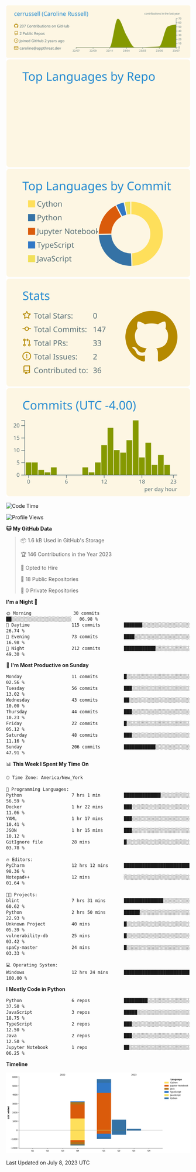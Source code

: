 
[![](https://raw.githubusercontent.com/cerrussell/cerrussell/master/profile-summary-card-output/solarized/0-profile-details.svg)](https://github.com/vn7n24fzkq/github-profile-summary-cards)
[![](https://raw.githubusercontent.com/cerrussell/cerrussell/master/profile-summary-card-output/solarized/1-repos-per-language.svg)](https://github.com/vn7n24fzkq/github-profile-summary-cards) [![](https://raw.githubusercontent.com/cerrussell/cerrussell/master/profile-summary-card-output/solarized/2-most-commit-language.svg)](https://github.com/vn7n24fzkq/github-profile-summary-cards)
[![](https://raw.githubusercontent.com/cerrussell/cerrussell/master/profile-summary-card-output/solarized/3-stats.svg)](https://github.com/vn7n24fzkq/github-profile-summary-cards) [![](https://raw.githubusercontent.com/cerrussell/cerrussell/master/profile-summary-card-output/solarized/4-productive-time.svg)](https://github.com/vn7n24fzkq/github-profile-summary-cards)

<!--START_SECTION:waka-->
![Code Time](http://img.shields.io/badge/Code%20Time-116%20hrs%2044%20mins-blue)

![Profile Views](http://img.shields.io/badge/Profile%20Views-127-blue)

**🐱 My GitHub Data** 

> 📦 1.6 kB Used in GitHub's Storage 
 > 
> 🏆 146 Contributions in the Year 2023
 > 
> 💼 Opted to Hire
 > 
> 📜 18 Public Repositories 
 > 
> 🔑 0 Private Repositories 
 > 
**I'm a Night 🦉** 

```text
🌞 Morning                30 commits          ██░░░░░░░░░░░░░░░░░░░░░░░   06.98 % 
🌆 Daytime                115 commits         ███████░░░░░░░░░░░░░░░░░░   26.74 % 
🌃 Evening                73 commits          ████░░░░░░░░░░░░░░░░░░░░░   16.98 % 
🌙 Night                  212 commits         ████████████░░░░░░░░░░░░░   49.30 % 
```
📅 **I'm Most Productive on Sunday** 

```text
Monday                   11 commits          █░░░░░░░░░░░░░░░░░░░░░░░░   02.56 % 
Tuesday                  56 commits          ███░░░░░░░░░░░░░░░░░░░░░░   13.02 % 
Wednesday                43 commits          ██░░░░░░░░░░░░░░░░░░░░░░░   10.00 % 
Thursday                 44 commits          ███░░░░░░░░░░░░░░░░░░░░░░   10.23 % 
Friday                   22 commits          █░░░░░░░░░░░░░░░░░░░░░░░░   05.12 % 
Saturday                 48 commits          ███░░░░░░░░░░░░░░░░░░░░░░   11.16 % 
Sunday                   206 commits         ████████████░░░░░░░░░░░░░   47.91 % 
```


📊 **This Week I Spent My Time On** 

```text
🕑︎ Time Zone: America/New_York

💬 Programming Languages: 
Python                   7 hrs 1 min         ██████████████░░░░░░░░░░░   56.59 % 
Docker                   1 hr 22 mins        ███░░░░░░░░░░░░░░░░░░░░░░   11.06 % 
YAML                     1 hr 17 mins        ███░░░░░░░░░░░░░░░░░░░░░░   10.41 % 
JSON                     1 hr 15 mins        ███░░░░░░░░░░░░░░░░░░░░░░   10.12 % 
GitIgnore file           28 mins             █░░░░░░░░░░░░░░░░░░░░░░░░   03.78 % 

🔥 Editors: 
PyCharm                  12 hrs 12 mins      █████████████████████████   98.36 % 
Notepad++                12 mins             ░░░░░░░░░░░░░░░░░░░░░░░░░   01.64 % 

🐱‍💻 Projects: 
blint                    7 hrs 31 mins       ███████████████░░░░░░░░░░   60.62 % 
Python                   2 hrs 50 mins       ██████░░░░░░░░░░░░░░░░░░░   22.93 % 
Unknown Project          40 mins             █░░░░░░░░░░░░░░░░░░░░░░░░   05.39 % 
vulnerability-db         25 mins             █░░░░░░░░░░░░░░░░░░░░░░░░   03.42 % 
spaCy-master             24 mins             █░░░░░░░░░░░░░░░░░░░░░░░░   03.33 % 

💻 Operating System: 
Windows                  12 hrs 24 mins      █████████████████████████   100.00 % 
```

**I Mostly Code in Python** 

```text
Python                   6 repos             █████████░░░░░░░░░░░░░░░░   37.50 % 
JavaScript               3 repos             █████░░░░░░░░░░░░░░░░░░░░   18.75 % 
TypeScript               2 repos             ███░░░░░░░░░░░░░░░░░░░░░░   12.50 % 
Java                     2 repos             ███░░░░░░░░░░░░░░░░░░░░░░   12.50 % 
Jupyter Notebook         1 repo              ██░░░░░░░░░░░░░░░░░░░░░░░   06.25 % 
```



**Timeline**

![Lines of Code chart](https://raw.githubusercontent.com/cerrussell/cerrussell/master/assets/bar_graph.png)


 Last Updated on July  8, 2023 UTC
<!--END_SECTION:waka-->

